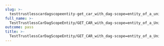 ```yaml
---
slug: >-
  testtrustlesscardagscopeentity-get_car_with_dag-scope=entity_of_a_unixfs_directory_(accept_header)-header_x-content-type-options
full_name: >-
  TestTrustlessCarDagScopeEntity/GET_CAR_with_dag-scope=entity_of_a_UnixFS_directory_(Accept_Header)/Header_X-Content-Type-Options
outcome: pass
title: >-
  TestTrustlessCarDagScopeEntity/GET_CAR_with_dag-scope=entity_of_a_UnixFS_directory_(Accept_Header)/Header_X-Content-Type-Options
---
```


